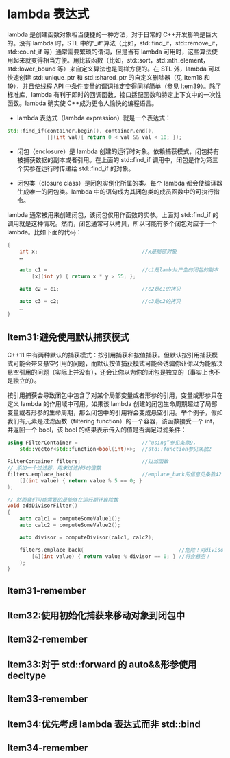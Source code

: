 # lambda 表达式

lambda 是创建函数对象相当便捷的一种方法，对于日常的 C++开发影响是巨大的。没有 lambda 时，STL 中的“\_if”算法（比如，std::find_if，std::remove_if，std::count_if 等）通常需要繁琐的谓词，但是当有 lambda 可用时，这些算法使用起来就变得相当方便。用比较函数（比如，std::sort，std::nth_element，std::lower_bound 等）来自定义算法也是同样方便的。在 STL 外，lambda 可以快速创建 std::unique_ptr 和 std::shared_ptr 的自定义删除器（见 Item18 和 19），并且使线程 API 中条件变量的谓词指定变得同样简单（参见 Item39）。除了标准库，lambda 有利于即时的回调函数，接口适配函数和特定上下文中的一次性函数。lambda 确实使 C++成为更令人愉快的编程语言。

- lambda 表达式（lambda expression）就是一个表达式：

```cpp
std::find_if(container.begin(), container.end(),
             [](int val){ return 0 < val && val < 10; });
```

- 闭包（enclosure）是 lambda 创建的运行时对象。依赖捕获模式，闭包持有被捕获数据的副本或者引用。在上面的 std::find_if 调用中，闭包是作为第三个实参在运行时传递给 std::find_if 的对象。

- 闭包类（closure class）是闭包实例化所属的类。每个 lambda 都会使编译器生成唯一的闭包类。lambda 中的语句成为其闭包类的成员函数中的可执行指令。

lambda 通常被用来创建闭包，该闭包仅用作函数的实参。上面对 std::find_if 的调用就是这种情况。然而，闭包通常可以拷贝，所以可能有多个闭包对应于一个 lambda。比如下面的代码：

```cpp
{
    int x;                                  //x是局部对象
    …

    auto c1 =                               //c1是lambda产生的闭包的副本
        [x](int y) { return x * y > 55; };

    auto c2 = c1;                           //c2是c1的拷贝

    auto c3 = c2;                           //c3是c2的拷贝
    …
}
```

## Item31:避免使用默认捕获模式

C++11 中有两种默认的捕获模式：按引用捕获和按值捕获。但默认按引用捕获模式可能会带来悬空引用的问题，而默认按值捕获模式可能会诱骗你让你以为能解决悬空引用的问题（实际上并没有），还会让你以为你的闭包是独立的（事实上也不是独立的）。

按引用捕获会导致闭包中包含了对某个局部变量或者形参的引用，变量或形参只在定义 lambda 的作用域中可用。如果该 lambda 创建的闭包生命周期超过了局部变量或者形参的生命周期，那么闭包中的引用将会变成悬空引用。举个例子，假如我们有元素是过滤函数（filtering function）的一个容器，该函数接受一个 int，并返回一个 bool，该 bool 的结果表示传入的值是否满足过滤条件：

```cpp
using FilterContainer =                     //“using”参见条款9，
	std::vector<std::function<bool(int)>>;  //std::function参见条款2

FilterContainer filters;                    //过滤函数
// 添加一个过滤器，用来过滤掉5的倍数
filters.emplace_back(                       //emplace_back的信息见条款42
	[](int value) { return value % 5 == 0; }
);

// 然而我们可能需要的是能够在运行期计算除数
void addDivisorFilter()
{
    auto calc1 = computeSomeValue1();
    auto calc2 = computeSomeValue2();

    auto divisor = computeDivisor(calc1, calc2);

    filters.emplace_back(                               //危险！对divisor的引用
        [&](int value) { return value % divisor == 0; } //将会悬空！
    );
}
```

## Item31-remember

## Item32:使用初始化捕获来移动对象到闭包中

## Item32-remember

## Item33:对于 std::forward 的 auto&&形参使用 decltype

## Item33-remember

## Item34:优先考虑 lambda 表达式而非 std::bind

## Item34-remember

```

```

